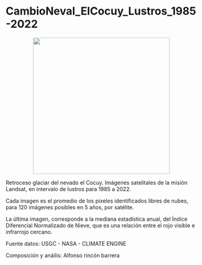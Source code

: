 # CambioNeval_ElCocuy_Lustros_1985-2022

<p align="center">
  <img width="360" src="/
CambioNeval_ElCocuy_Lustros_1985-2022/Landsat_1985-2022_Cocuy.mp4">
</p>

Retroceso glaciar del nevado el Cocuy. Imágenes satelitales de la misión Landsat, en intervalo de lustros para 1985 a 2022. 

Cada imagen es el promedio de los pixeles identificados libres de nubes, para 120 imágenes posibles en 5 años, por satélite. 

La última imagen, corresponde a la mediana estadística anual, del Índice Diferencial Normalizado de Nieve, que es una relación entre el rojo visible e infrarrojo cercano.

Fuente datos: USGC - NASA - CLIMATE ENGINE

Composición y anáilis: Alfonso rincón barrera
